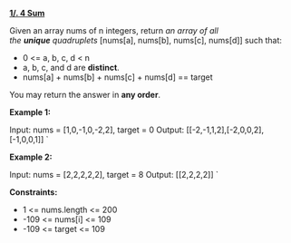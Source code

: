 [**1/. 4 Sum**](https://leetcode.com/problems/4sum)

Given an array nums of n integers, return *an array of all the* ***unique*** *quadruplets* \[nums\[a\], nums\[b\], nums\[c\], nums\[d\]\] such that:

- 0 <= a, b, c, d < n
- a, b, c, and d are **distinct**.
- nums\[a\] + nums\[b\] + nums\[c\] + nums\[d\] == target

You may return the answer in **any order**.

**Example 1:**

Input: nums = [1,0,-1,0,-2,2], target = 0 Output: [[-2,-1,1,2],[-2,0,0,2],[-1,0,0,1]] `

**Example 2:**

Input: nums = [2,2,2,2,2], target = 8 Output: [[2,2,2,2]] `

**Constraints:**

- 1 <= nums.length <= 200
- \-109 <= nums\[i\] <= 109
- \-109 <= target <= 109
